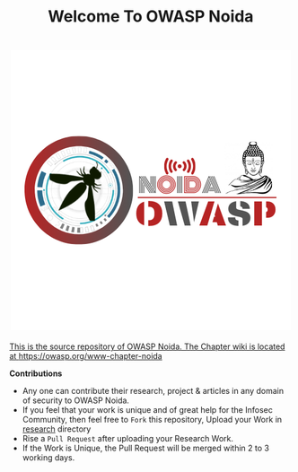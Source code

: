 <h1 align="center">Welcome To OWASP Noida</h1>

<h3 align="center">
  <br>
  <a href="https://github.com/OWASP/www-chapter-noida"><img src="assets/images/OWASP.png"/>
</h3>


This is the source repository of OWASP Noida. The Chapter wiki is located at https://owasp.org/www-chapter-noida

**Contributions**

- Any one can contribute their research, project & articles in any domain of security to OWASP Noida.
- If you feel that your work is unique and of great help for the Infosec Community, then feel free to `Fork` this repository, Upload your Work in [research](research) directory
- Rise a `Pull Request` after uploading your Research Work.
- If the Work is Unique, the Pull Request will be merged within 2 to 3 working days.

